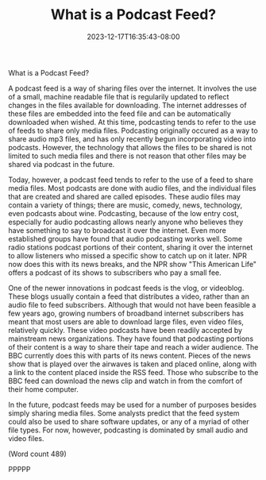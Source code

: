 ﻿---
title: "What is a Podcast Feed?"
date: 2023-12-17T16:35:43-08:00
description: "Podcasting Tips for Web Success"
featured_image: "/images/Podcasting.jpg"
tags: ["Podcasting"]
---

What is a Podcast Feed?

A podcast feed is a way of sharing files over the
internet. It involves the use of a small, machine
readable file that is regularily updated to reflect changes
in the files available for downloading. The internet
addresses of these files are embedded into the feed file
and can be automatically downloaded when wished. At
this time, podcasting tends to refer to the use of feeds to
share only media files. Podcasting originally occured as
a way to share audio mp3 files, and has only recently
begun incorporating video into podcasts. However, the
technology that allows the files to be shared is not
limited to such media files and there is not reason that
other files may be shared via podcast in the future.

Today, however, a podcast feed tends to refer to the use
of a feed to share media files. Most podcasts are done
with audio files, and the individual files that are created
and shared are called episodes. These audio files may
contain a variety of things; there are music, comedy,
news, technology, even podcasts about wine.
Podcasting, because of the low entry cost, especially for
audio podcasting allows nearly anyone who believes
they have something to say to broadcast it over the
internet. Even more established groups have found that
audio podcasting works well. Some radio stations
podcast portions of their content, sharing it over the
internet to allow listeners who missed a specific show
to catch up on it later. NPR now does this with its news
breaks, and the NPR show "This American Life" offers
a podcast of its shows to subscribers who pay a small
fee.

One of the newer innovations in podcast feeds is the
vlog, or videoblog. These blogs usually contain a feed
that distributes a video, rather than an audio file to feed
subscribers. Although that would not have been feasible
a few years ago, growing numbers of broadband
internet subscribers has meant that most users are able
to download large files, even video files, relatively
quickly. These video podcasts have been readily
accepted by mainstream news organizations. They have
found that podcasting portions of their content is a way
to share their tape and reach a wider audience. The BBC
currently does this with parts of its news content. Pieces
of the news show that is played over the airwaves is
taken and placed online, along with a link to the content
placed inside the RSS feed. Those who subscribe to the
BBC feed can download the news clip and watch in
from the comfort of their home computer.

In the future, podcast feeds may be used for a number of
purposes besides simply sharing media files. Some
analysts predict that the feed system could also be used
to share software updates, or any of a myriad of other
file types. For now, however, podcasting is dominated
by small audio and video files.         

(Word count 489)

PPPPP

